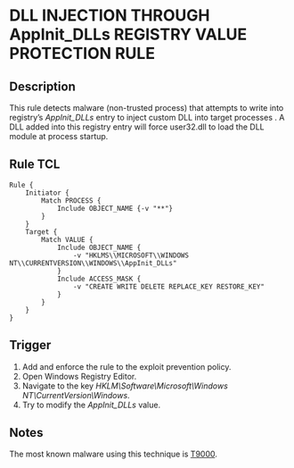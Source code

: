# DLL INJECTION THROUGH AppInit_DLLs REGISTRY VALUE PROTECTION RULE 

## Description
This rule detects malware (non-trusted process) that attempts to write into registry’s *AppInit_DLLs* entry to inject custom DLL into target processes . A DLL added into this registry entry will force user32.dll to load the DLL module at process startup.

## Rule TCL
```
Rule {
    Initiator {
        Match PROCESS {
            Include OBJECT_NAME {-v "**"}
        }
    }
    Target {
        Match VALUE {
            Include OBJECT_NAME {
                -v "HKLMS\\MICROSOFT\\WINDOWS NT\\CURRENTVERSION\\WINDOWS\\AppInit_DLLs"
            }
            Include ACCESS_MASK {
                -v "CREATE WRITE DELETE REPLACE_KEY RESTORE_KEY"
            }
        }
    }
}
```

## Trigger
1. Add and enforce the rule to the exploit prevention policy.
2. Open Windows Registry Editor.
3. Navigate to the key *HKLM\Software\Microsoft\Windows NT\CurrentVersion\Windows*.
4. Try to modify the *AppInit_DLLs* value.

## Notes
The most known malware using this technique is [T9000](https://unit42.paloaltonetworks.com/t9000-advanced-modular-backdoor-uses-complex-anti-analysis-techniques/).